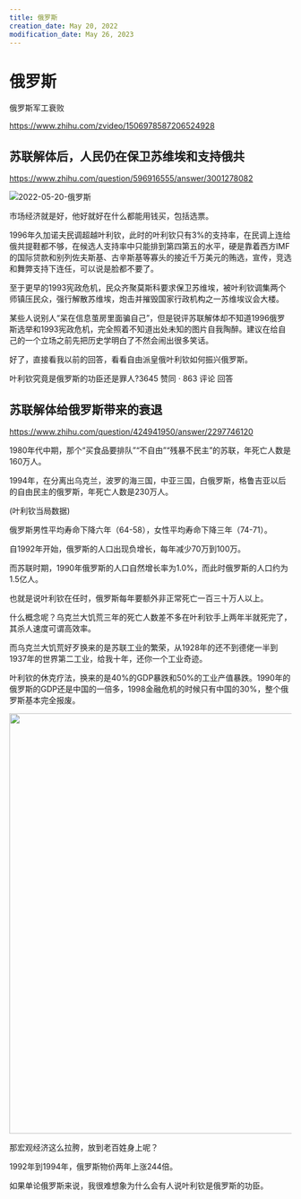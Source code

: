 ```yaml
---
title: 俄罗斯
creation_date: May 20, 2022
modification_date: May 26, 2023
---
```



# 俄罗斯

俄罗斯军工衰败

https://www.zhihu.com/zvideo/1506978587206524928

## 苏联解体后，人民仍在保卫苏维埃和支持俄共

https://www.zhihu.com/question/596916555/answer/3001278082

![2022-05-20-俄罗斯](assets/2022-05-20-俄罗斯.jpeg)

市场经济就是好，他好就好在什么都能用钱买，包括选票。

1996年久加诺夫民调超越叶利钦，此时的叶利钦只有3%的支持率，在民调上连给俄共提鞋都不够，在候选人支持率中只能排到第四第五的水平，硬是靠着西方IMF的国际贷款和别列佐夫斯基、古辛斯基等寡头的接近千万美元的贿选，宣传，竞选和舞弊支持下连任，可以说是脸都不要了。

至于更早的1993宪政危机，民众齐聚莫斯科要求保卫苏维埃，被叶利钦调集两个师镇压民众，强行解散苏维埃，炮击并摧毁国家行政机构之一苏维埃议会大楼。

某些人说别人“呆在信息茧房里面骗自己”，但是锐评苏联解体却不知道1996俄罗斯选举和1993宪政危机，完全照着不知道出处未知的图片自我陶醉。建议在给自己的一个立场之前先把历史学明白了不然会闹出很多笑话。

好了，直接看我以前的回答，看看自由派皇俄叶利钦如何振兴俄罗斯。

叶利钦究竟是俄罗斯的功臣还是罪人?3645 赞同 · 863 评论 回答

## 苏联解体给俄罗斯带来的衰退

https://www.zhihu.com/question/424941950/answer/2297746120

1980年代中期，那个“买食品要排队”“不自由”“残暴不民主”的苏联，年死亡人数是160万人。

1994年，在分离出乌克兰，波罗的海三国，中亚三国，白俄罗斯，格鲁吉亚以后的自由民主的俄罗斯，年死亡人数是230万人。

(叶利钦当局数据)

俄罗斯男性平均寿命下降六年（64-58），女性平均寿命下降三年（74-71）。

自1992年开始，俄罗斯的人口出现负增长，每年减少70万到100万。

而苏联时期，1990年俄罗斯的人口自然增长率为1.0%，而此时俄罗斯的人口约为1.5亿人。

也就是说叶利钦在任时，俄罗斯每年要额外非正常死亡一百三十万人以上。

什么概念呢？乌克兰大饥荒三年的死亡人数差不多在叶利钦手上两年半就死完了，其杀人速度可谓高效率。

而乌克兰大饥荒好歹换来的是苏联工业的繁荣，从1928年的还不到德佬一半到1937年的世界第二工业，给我十年，还你一个工业奇迹。

叶利钦的休克疗法，换来的是40%的GDP暴跌和50%的工业产值暴跌。1990年的俄罗斯的GDP还是中国的一倍多，1998金融危机的时候只有中国的30%，整个俄罗斯基本完全报废。

<img src="https://pic1.zhimg.com/50/v2-b43e6bcc908c9cee52cd7044460cd192_720w.jpg?source=1940ef5c" data-rawwidth="750" data-rawheight="531" data-size="normal" data-original-token="v2-b43e6bcc908c9cee52cd7044460cd192" data-default-watermark-src="https://picx.zhimg.com/50/v2-8be644b162fb472f9564adbe83de5186_720w.jpg?source=1940ef5c" class="origin_image zh-lightbox-thumb" width="750" data-original="https://pic1.zhimg.com/v2-b43e6bcc908c9cee52cd7044460cd192_r.jpg?source=1940ef5c"/>

那宏观经济这么拉胯，放到老百姓身上呢？

1992年到1994年，俄罗斯物价两年上涨244倍。

如果单论俄罗斯来说，我很难想象为什么会有人说叶利钦是俄罗斯的功臣。

